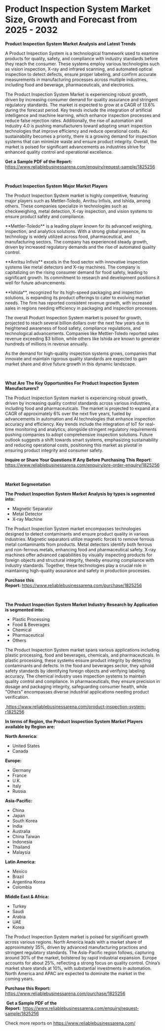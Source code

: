 <p><h1>Product Inspection System Market Size, Growth and Forecast from 2025 - 2032</h1></p><p><strong>Product Inspection System Market Analysis and Latest Trends</strong></p>
<p><p>A Product Inspection System is a technological framework used to examine products for quality, safety, and compliance with industry standards before they reach the consumer. These systems employ various technologies such as vision inspection, X-ray and infrared scanning, and automated optical inspection to detect defects, ensure proper labeling, and confirm accurate measurements in manufacturing processes across multiple industries, including food and beverage, pharmaceuticals, and electronics.</p><p>The Product Inspection System Market is experiencing robust growth, driven by increasing consumer demand for quality assurance and stringent regulatory standards. The market is expected to grow at a CAGR of 13.6% during the forecast period. Key trends include the integration of artificial intelligence and machine learning, which enhance inspection processes and reduce false rejection rates. Additionally, the rise of automation and Industry 4.0 is pushing manufacturers toward adopting smart inspection technologies that improve efficiency and reduce operational costs. As sustainability becomes a priority, there is a growing demand for inspection systems that can minimize waste and ensure product integrity. Overall, the market is poised for significant advancements as industries strive for enhanced quality control and operational excellence.</p></p>
<p><strong>Get a Sample PDF of the Report:&nbsp;</strong> <a href="https://www.reliablebusinessarena.com/enquiry/request-sample/1825256?utm_campaign=3013&utm_medium=2&utm_source=Github&utm_content=ia&utm_term=12042025&utm_id=product-inspection-system">https://www.reliablebusinessarena.com/enquiry/request-sample/1825256</a></p>
<p>&nbsp;</p>
<p><strong>Product Inspection System Major Market Players</strong></p>
<p><p>The Product Inspection System market is highly competitive, featuring major players such as Mettler-Toledo, Anritsu Infivis, and Ishida, among others. These companies specialize in technologies such as checkweighing, metal detection, X-ray inspection, and vision systems to ensure product safety and compliance.</p><p>**Mettler-Toledo** is a leading player known for its advanced weighing, inspection, and analytics solutions. With a strong global presence, its technology is widely utilized across food, pharmaceutical, and manufacturing sectors. The company has experienced steady growth, driven by increased regulatory demands and the rise of automated quality control.</p><p>**Anritsu Infivis** excels in the food sector with innovative inspection systems like metal detectors and X-ray machines. The company is capitalizing on the rising consumer demand for food safety, leading to significant growth. Its commitment to research and development positions it well for future advancements.</p><p>**Ishida**, recognized for its high-speed packaging and inspection solutions, is expanding its product offerings to cater to evolving market needs. The firm has reported consistent revenue growth, with increased sales in regions needing efficiency in packaging and inspection processes.</p><p>The overall Product Inspection System market is poised for growth, projected to reach several billion dollars over the next few years due to heightened awareness of food safety, compliance regulations, and technological advancements. Companies like Mettler-Toledo reported sales revenue exceeding $3 billion, while others like Ishida are known to generate hundreds of millions in revenue annually.</p><p>As the demand for high-quality inspection systems grows, companies that innovate and maintain rigorous quality standards are expected to gain market share and drive future growth in this dynamic landscape.</p></p>
<p>&nbsp;</p>
<p><strong>What Are The Key Opportunities For Product Inspection System Manufacturers?</strong></p>
<p><p>The Product Inspection System market is experiencing robust growth, driven by increasing quality control standards across various industries, including food and pharmaceuticals. The market is projected to expand at a CAGR of approximately 6% over the next five years, fueled by advancements in automation and AI technologies that enhance inspection accuracy and efficiency. Key trends include the integration of IoT for real-time monitoring and analytics, alongside stringent regulatory requirements pushing companies to adopt comprehensive inspection solutions. Future outlook suggests a shift towards smart systems, emphasizing sustainability and reducing operational costs, positioning this market as pivotal in ensuring product integrity and consumer safety.</p></p>
<p><strong>Inquire or Share Your Questions If Any Before Purchasing This Report:</strong> <a href="https://www.reliablebusinessarena.com/enquiry/pre-order-enquiry/1825256?utm_campaign=3013&utm_medium=2&utm_source=Github&utm_content=ia&utm_term=12042025&utm_id=product-inspection-system">https://www.reliablebusinessarena.com/enquiry/pre-order-enquiry/1825256</a></p>
<p>&nbsp;</p>
<p><strong>Market Segmentation</strong></p>
<p><strong>The Product Inspection System Market Analysis by types is segmented into:</strong></p>
<p><ul><li>Magnetic Separator</li><li>Metal Detector</li><li>X-ray Machine</li></ul></p>
<p><p>The Product Inspection System market encompasses technologies designed to detect contaminants and ensure product quality in various industries. Magnetic separators utilize magnetic forces to remove ferrous metal contaminants from products. Metal detectors identify both ferrous and non-ferrous metals, enhancing food and pharmaceutical safety. X-ray machines offer advanced capabilities by visually inspecting products for foreign objects and structural integrity, thereby ensuring compliance with industry standards. Together, these technologies play a crucial role in maintaining high-quality assurance and safety in production processes.</p></p>
<p><strong>Purchase this Report:&nbsp;</strong><a href="https://www.reliablebusinessarena.com/purchase/1825256?utm_campaign=3013&utm_medium=2&utm_source=Github&utm_content=ia&utm_term=12042025&utm_id=product-inspection-system">https://www.reliablebusinessarena.com/purchase/1825256</a></p>
<p>&nbsp;</p>
<p><strong>The Product Inspection System Market Industry Research by Application is segmented into:</strong></p>
<p><ul><li>Plastic Processing</li><li>Food & Beverages</li><li>Chemical</li><li>Pharmaceutical</li><li>Others</li></ul></p>
<p><p>The Product Inspection System market spans various applications including plastic processing, food and beverages, chemicals, and pharmaceuticals. In plastic processing, these systems ensure product integrity by detecting contaminants and defects. In the food and beverages sector, they uphold safety standards by identifying foreign objects and verifying labeling accuracy. The chemical industry uses inspection systems to maintain quality control and compliance. In pharmaceuticals, they ensure precision in dosage and packaging integrity, safeguarding consumer health, while "Others" encompasses diverse industrial applications needing product verification.</p></p>
<p><a href="https://www.reliablebusinessarena.com/product-inspection-system-r1825256?utm_campaign=3013&utm_medium=2&utm_source=Github&utm_content=ia&utm_term=12042025&utm_id=product-inspection-system">&nbsp;https://www.reliablebusinessarena.com/product-inspection-system-r1825256</a></p>
<p><strong>In terms of Region, the Product Inspection System Market Players available by Region are:</strong></p>
<p>
    <p> <strong> North America: </strong>
        <ul>
            <li>United States</li>
            <li>Canada</li>
        </ul>
        </p> 
    <p> <strong> Europe: </strong>
        <ul>
            <li>Germany</li>
            <li>France</li>
            <li>U.K.</li>
            <li>Italy</li>
            <li>Russia</li>
        </ul>
        </p> 
    <p> <strong> Asia-Pacific: </strong>
        <ul>
            <li>China</li>
            <li>Japan</li>
            <li>South Korea</li>
            <li>India</li>
            <li>Australia</li>
            <li>China Taiwan</li>
            <li>Indonesia</li>
            <li>Thailand</li>
            <li>Malaysia</li>
        </ul>
        </p> 
    <p> <strong> Latin America: </strong>
        <ul>
            <li>Mexico</li>
            <li>Brazil</li>
            <li>Argentina Korea</li>
            <li>Colombia</li>
        </ul>
        </p> 
    <p> <strong> Middle East & Africa: </strong>
        <ul>
            <li>Turkey</li>
            <li>Saudi</li>
            <li>Arabia</li>
            <li>UAE</li>
            <li>Korea</li>
        </ul>
    </p>
    </p>
<p><p>The Product Inspection System market is poised for significant growth across various regions. North America leads with a market share of approximately 35%, driven by advanced manufacturing practices and stringent regulatory standards. The Asia-Pacific region follows, capturing around 30% of the market, bolstered by rapid industrial expansion. Europe accounts for about 25%, reflecting a strong focus on quality control. China’s market share stands at 10%, with substantial investments in automation. North America and APAC are expected to dominate the market in the coming years.</p></p>
<p><strong>Purchase this Report: </strong><a href="https://www.reliablebusinessarena.com/purchase/1825256?utm_campaign=3013&utm_medium=2&utm_source=Github&utm_content=ia&utm_term=12042025&utm_id=product-inspection-system">https://www.reliablebusinessarena.com/purchase/1825256</a></p>
<p>&nbsp;<strong>Get a Sample PDF of the Report:&nbsp;&nbsp;</strong><a href="https://www.reliablebusinessarena.com/enquiry/request-sample/1825256?utm_campaign=3013&utm_medium=2&utm_source=Github&utm_content=ia&utm_term=12042025&utm_id=product-inspection-system">https://www.reliablebusinessarena.com/enquiry/request-sample/1825256</a></p>
<p><strong></strong></p>
<p>Check more reports on <a href="https://www.reliablebusinessarena.com/?utm_campaign=3013&utm_medium=2&utm_source=Github&utm_content=ia&utm_term=12042025&utm_id=product-inspection-system">https://www.reliablebusinessarena.com/</a></p>